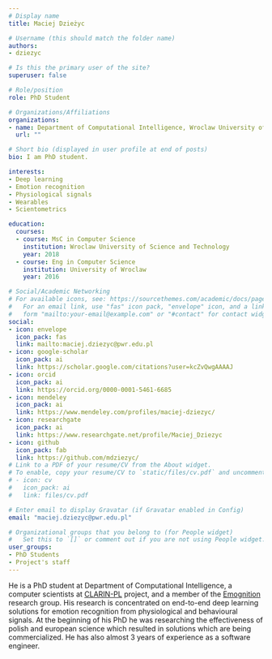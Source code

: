 ```yaml
---
# Display name
title: Maciej Dzieżyc

# Username (this should match the folder name)
authors:
- dziezyc

# Is this the primary user of the site?
superuser: false

# Role/position
role: PhD Student

# Organizations/Affiliations
organizations:
- name: Department of Computational Intelligence, Wroclaw University of Science and Technology
  url: ""

# Short bio (displayed in user profile at end of posts)
bio: I am PhD student.

interests:
- Deep learning
- Emotion recognition
- Physiological signals
- Wearables
- Scientometrics

education:
  courses:
  - course: MsC in Computer Science
    institution: Wroclaw University of Science and Technology
    year: 2018
  - course: Eng in Computer Science
    institution: University of Wroclaw
    year: 2016

# Social/Academic Networking
# For available icons, see: https://sourcethemes.com/academic/docs/page-builder/#icons
#   For an email link, use "fas" icon pack, "envelope" icon, and a link in the
#   form "mailto:your-email@example.com" or "#contact" for contact widget.
social:
- icon: envelope
  icon_pack: fas
  link: mailto:maciej.dziezyc@pwr.edu.pl
- icon: google-scholar
  icon_pack: ai
  link: https://scholar.google.com/citations?user=kcZvQwgAAAAJ
- icon: orcid
  icon_pack: ai
  link: https://orcid.org/0000-0001-5461-6685
- icon: mendeley
  icon_pack: ai
  link: https://www.mendeley.com/profiles/maciej-dziezyc/
- icon: researchgate
  icon_pack: ai
  link: https://www.researchgate.net/profile/Maciej_Dziezyc
- icon: github
  icon_pack: fab
  link: https://github.com/mdziezyc/
# Link to a PDF of your resume/CV from the About widget.
# To enable, copy your resume/CV to `static/files/cv.pdf` and uncomment the lines below.
# - icon: cv
#   icon_pack: ai
#   link: files/cv.pdf

# Enter email to display Gravatar (if Gravatar enabled in Config)
email: "maciej.dziezyc@pwr.edu.pl"

# Organizational groups that you belong to (for People widget)
#   Set this to `[]` or comment out if you are not using People widget.
user_groups:
- PhD Students
- Project's staff
---
```

He is a PhD student at Department of Computational Intelligence, a computer scientists at
[CLARIN-PL](http://clarin-pl.eu) project, and a member of the [Emognition](https://emotions.pwr.edu.pl) research
group. His research is concentrated on end-to-end deep learning solutions
for emotion recognition from physiological and behavioural signals. At the beginning of his PhD he was
researching the effectiveness of polish and european science which resulted in solutions which are being commercialized.
He has also almost 3 years of experience as a software engineer.
